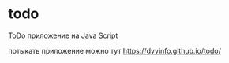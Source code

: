 # todo
ToDo приложение на Java Script

потыкать приложение можно тут https://dvvinfo.github.io/todo/
